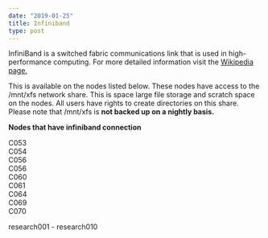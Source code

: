 ```yaml
---
date: "2019-01-25"
title: Infiniband
type: post
---
```


InfiniBand is a switched fabric communications link that is used in high-performance computing. For more detailed information visit the <u>[Wikipedia page](https://en.wikipedia.org/wiki/InfiniBand).</u>

This is available on the nodes listed below. These nodes have access to the /mnt/xfs network share. This is space large file storage and scratch space on the nodes. All users have rights to create directories on this share. Please note that /mnt/xfs is **not backed up on a nightly basis.**

**Nodes that have infiniband connection**

C053<br>
C054<br>
C056<br>
C056<br>
C060<br>
C061<br>
C064<br>
C069<br>
C070<br>

research001 - research010
